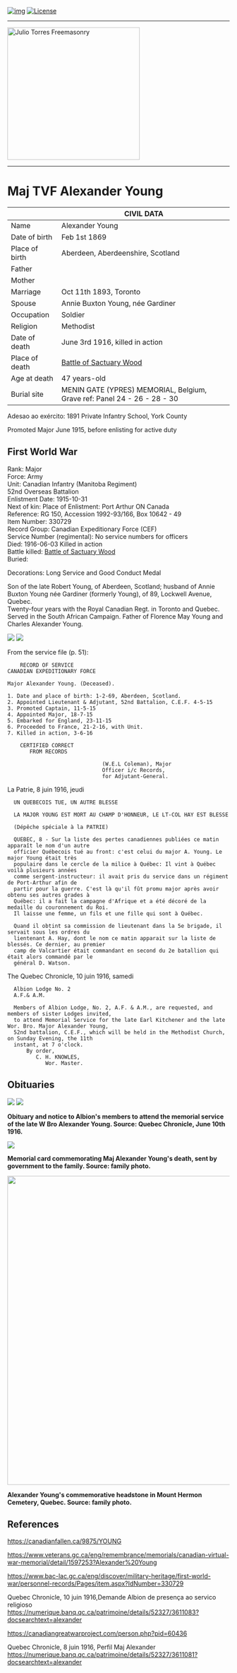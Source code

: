 <!-- ENTETE -->
[![img](https://img.shields.io/badge/Cycle%20de%20Vie-Édition-339999)](https://franc-maconnerie.ca)
[![License](https://img.shields.io/badge/Licence-MIT-blue)](LICENSE)

---

<div>
    <a target="_blank" href="https://franc-maconnerie.ca">
      <img src="../images/logo.png" alt="Julio Torres Freemasonry" width="300"/>
    </a>
</div>

--- 

<!-- FIN ENTETE -->

# **Maj TVF Alexander Young**

||CIVIL DATA|
|---|---|
|Name|Alexander Young|
|Date of birth|Feb 1st 1869|
|Place of birth|Aberdeen, Aberdeenshire, Scotland|
|Father||
|Mother||
|Marriage|Oct 11th 1893, Toronto|
|Spouse|Annie Buxton Young, née Gardiner|
|Occupation|Soldier|
|Religion|Methodist|
|Date of death|June 3rd 1916, killed in action|
|Place of death|[Battle of Sactuary Wood](https://www.veterans.gc.ca/eng/remembrance/memorials/hill-62)    |
|Age at death|47 years-old|
|Burial site|MENIN GATE (YPRES) MEMORIAL, Belgium, Grave ref: Panel 24 - 26 - 28 - 30  |


Adesao ao exército: 1891
Private Infantry School, York County

Promoted Major June 1915, before enlisting for active duty

## First World War 


Rank: Major  
Force: Army   
Unit: Canadian Infantry (Manitoba Regiment)   
    	52nd Overseas Battalion  
Enlistment Date:	1915-10-31  
Next of kin: 
Place of Enlistment:	Port Arthur ON Canada  
Reference:	RG 150, Accession 1992-93/166, Box 10642 - 49  
Item Number:	330729  
Record Group:	Canadian Expeditionary Force (CEF)  
Service Number (regimental): No service numbers for officers     
Died: 1916-06-03 Killed in action    
Battle killed: [Battle of Sactuary Wood](https://www.veterans.gc.ca/eng/remembrance/memorials/hill-62)    
Buried: 
 
Decorations: Long Service and Good Conduct Medal   

Son of the late Robert Young, of Aberdeen, Scotland; husband of Annie Buxton Young née Gardiner (formerly Young), of 89, Lockwell Avenue, Quebec.   
Twenty-four years with the Royal Canadian Regt. in Toronto and Quebec. Served in the South African Campaign. Father of Florence May Young and Charles Alexander Young.   

<img src="https://cvwm.images.cloud.veterans.gc.ca/1597253_1.jpg"/>

<img src="https://cvwm.images.cloud.veterans.gc.ca/1597253_3.jpg"/>


From the service file (p. 51): 

        RECORD OF SERVICE
    CANADIAN EXPEDITIONARY FORCE 

    Major Alexander Young. (Deceased).

    1. Date and place of birth: 1-2-69, Aberdeen, Scotland. 
    2. Appointed Lieutenant & Adjutant, 52nd Battalion, C.E.F. 4-5-15
    3. Promoted Captain, 11-5-15
    4. Appointed Major, 18-7-15
    5. Embarked for England, 23-11-15
    6. Proceeded to France, 21-2-16, with Unit. 
    7. Killed in action, 3-6-16

        CERTIFIED CORRECT 
           FROM RECORDS 

                                  (W.E.L Coleman), Major
                                  Officer i/c Records, 
                                  for Adjutant-General. 


La Patrie, 8 juin 1916, jeudi

      UN QUEBECOIS TUE, UN AUTRE BLESSE 

      LA MAJOR YOUNG EST MORT AU CHAMP D'HONNEUR, LE LT-COL HAY EST BLESSE 

      (Dépêche spéciale à la PATRIE)

      QUEBEC, 8 - Sur la liste des pertes canadiennes publiées ce matin apparaît le nom d'un autre 
      officier Québecois tué au front: c'est celui du major A. Young. Le major Young était très 
      populaire dans le cercle de la milice à Québec: Il vint à Québec voilà plusieurs années 
      comme sergent-instructeur: il avait pris du service dans un régiment de Port-Arthur afin de 
      partir pour la guerre. C'est là qu'il fût promu major après avoir obtenu ses autres grades à 
      Québec: il a fait la campagne d'Afrique et a été décoré de la medaille du couronnement du Roi. 
      Il laisse une femme, un fils et une fille qui sont à Québec. 

      Quand il obtint sa commission de lieutenant dans la 5e brigade, il servait sous les ordres du 
      lientenant A. Hay, dont le nom ce matin apparait sur la liste de blessés. Ce dernier, au premier 
      camp de Valcartier était commandant en second du 2e batallion qui était alors commandé par le 
      général D. Watson. 

The Quebec Chronicle, 10 juin 1916, samedi

      Albion Lodge No. 2 
      A.F.& A.M.

      Members of Albion Lodge, No. 2, A.F. & A.M., are requested, and members of sister Lodges invited, 
      to attend Memorial Service for the late Earl Kitchener and the late Wor. Bro. Major Alexander Young, 
      52nd battalion, C.E.F., which will be held in the Methodist Church, on Sunday Evening, the 11th 
      instant, at 7 o'clock.
          By order, 
             C. H. KNOWLES, 
                Wor. Master.



## Obituaries

<img src="../images/ayoung/QcChronicle19120610-01.png" />
<img src="../images/ayoung/QcChronicle19120610-02.png" />

**Obituary and notice to Albion's members to attend the memorial service of the late W Bro Alexander Young. Source: Quebec Chronicle, June 10th 1916.**

<img src="../images/ayoung/MemorialMajYoung.jpeg" />

**Memorial card commemorating Maj Alexander Young's death, sent by government to the family. Source: family photo.**



<img src="../images/ayoung/AlexanderYougHeadstone.JPG" width="700"/>

**Alexander Young's commemorative headstone in Mount Hermon Cemetery, Quebec. Source: family photo.**

## References 

https://canadianfallen.ca/9875/YOUNG

https://www.veterans.gc.ca/eng/remembrance/memorials/canadian-virtual-war-memorial/detail/1597253?Alexander%20Young

https://www.bac-lac.gc.ca/eng/discover/military-heritage/first-world-war/personnel-records/Pages/item.aspx?IdNumber=330729

Quebec Chronicle, 10 juin 1916,Demande Albion de presença ao servico religioso  
https://numerique.banq.qc.ca/patrimoine/details/52327/3611083?docsearchtext=alexander

https://canadiangreatwarproject.com/person.php?pid=60436


Quebec Chronicle, 8 juin 1916, Perfil Maj Alexander  
https://numerique.banq.qc.ca/patrimoine/details/52327/3611081?docsearchtext=alexander
